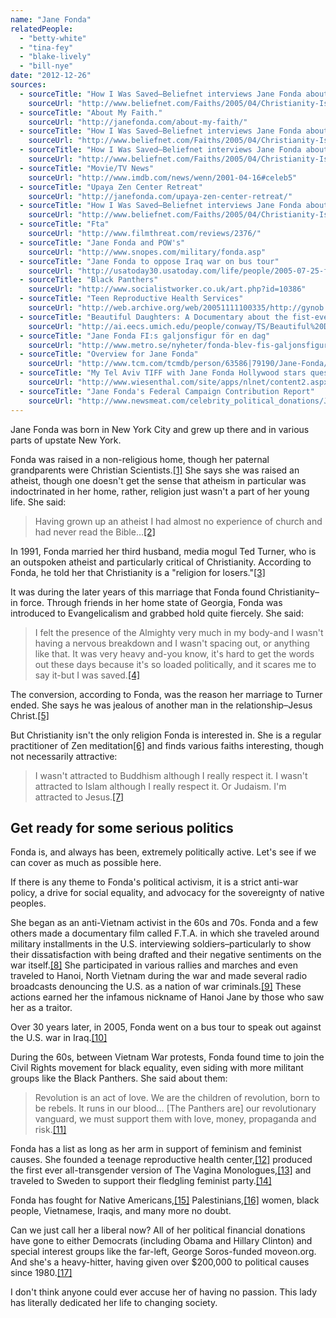 ```yaml
---
name: "Jane Fonda"
relatedPeople:
  - "betty-white"
  - "tina-fey"
  - "blake-lively"
  - "bill-nye"
date: "2012-12-26"
sources:
  - sourceTitle: "How I Was Saved–Beliefnet interviews Jane Fonda about her faith"
    sourceUrl: "http://www.beliefnet.com/Faiths/2005/04/Christianity-Is-My-Spiritual-Home.aspx"
  - sourceTitle: "About My Faith."
    sourceUrl: "http://janefonda.com/about-my-faith/"
  - sourceTitle: "How I Was Saved–Beliefnet interviews Jane Fonda about her faith"
    sourceUrl: "http://www.beliefnet.com/Faiths/2005/04/Christianity-Is-My-Spiritual-Home.aspx?p=2"
  - sourceTitle: "How I Was Saved–Beliefnet interviews Jane Fonda about her faith."
    sourceUrl: "http://www.beliefnet.com/Faiths/2005/04/Christianity-Is-My-Spiritual-Home.aspx?p=2"
  - sourceTitle: "Movie/TV News"
    sourceUrl: "http://www.imdb.com/news/wenn/2001-04-16#celeb5"
  - sourceTitle: "Upaya Zen Center Retreat"
    sourceUrl: "http://janefonda.com/upaya-zen-center-retreat/"
  - sourceTitle: "How I Was Saved–Beliefnet interviews Jane Fonda about her faith"
    sourceUrl: "http://www.beliefnet.com/Faiths/2005/04/Christianity-Is-My-Spiritual-Home.aspx"
  - sourceTitle: "Fta"
    sourceUrl: "http://www.filmthreat.com/reviews/2376/"
  - sourceTitle: "Jane Fonda and POW's"
    sourceUrl: "http://www.snopes.com/military/fonda.asp"
  - sourceTitle: "Jane Fonda to oppose Iraq war on bus tour"
    sourceUrl: "http://usatoday30.usatoday.com/life/people/2005-07-25-fonda_x.htm"
  - sourceTitle: "Black Panthers"
    sourceUrl: "http://www.socialistworker.co.uk/art.php?id=10386"
  - sourceTitle: "Teen Reproductive Health Services"
    sourceUrl: "http://web.archive.org/web/20051111100335/http://gynob.emory.edu/jfc_prog_teenservices.cfm"
  - sourceTitle: "Beautiful Daughters: A Documentary about the fist-ever all-transgender staging of Eve Ensler's 'The Vagina Monologues.'"
    sourceUrl: "http://ai.eecs.umich.edu/people/conway/TS/Beautiful%20Daughters/Beautiful%20Daughters.html"
  - sourceTitle: "Jane Fonda FI:s galjonsfigur för en dag"
    sourceUrl: "http://www.metro.se/nyheter/fonda-blev-fis-galjonsfigur-for-en-dag/Objfio!13_5501-23/"
  - sourceTitle: "Overview for Jane Fonda"
    sourceUrl: "http://www.tcm.com/tcmdb/person/63586|79190/Jane-Fonda/"
  - sourceTitle: "My Tel Aviv TIFF with Jane Fonda Hollywood stars questioning Israel's right to its commercial and cultural capital puts them on Iran's side"
    sourceUrl: "http://www.wiesenthal.com/site/apps/nlnet/content2.aspx?c=lsKWLbPJLnF&b=5711841&ct=7473835"
  - sourceTitle: "Jane Fonda's Federal Campaign Contribution Report"
    sourceUrl: "http://www.newsmeat.com/celebrity_political_donations/Jane_Fonda.php"
---
```


Jane Fonda was born in New York City and grew up there and in various parts of upstate New York.

Fonda was raised in a non-religious home, though her paternal grandparents were Christian Scientists.<a class="source-citation" href="http://www.beliefnet.com/Faiths/2005/04/Christianity-Is-My-Spiritual-Home.aspx" title="How I Was Saved–Beliefnet interviews Jane Fonda about her faith">[1]</a> She says she was raised an atheist, though one doesn't get the sense that atheism in particular was indoctrinated in her home, rather, religion just wasn't a part of her young life. She said:

>Having grown up an atheist I had almost no experience of church and had never read the Bible…<a class="source-citation" href="http://janefonda.com/about-my-faith/" title="About My Faith.">[2]</a>

In 1991, Fonda married her third husband, media mogul Ted Turner, who is an outspoken atheist and particularly critical of Christianity. According to Fonda, he told her that Christianity is a "religion for losers."<a class="source-citation" href="http://www.beliefnet.com/Faiths/2005/04/Christianity-Is-My-Spiritual-Home.aspx?p=2" title="How I Was Saved–Beliefnet interviews Jane Fonda about her faith">[3]</a>

It was during the later years of this marriage that Fonda found Christianity–in force. Through friends in her home state of Georgia, Fonda was introduced to Evangelicalism and grabbed hold quite fiercely. She said:

>I felt the presence of the Almighty very much in my body-and I wasn't having a nervous breakdown and I wasn't spacing out, or anything like that. It was very heavy and-you know, it's hard to get the words out these days because it's so loaded politically, and it scares me to say it-but I was saved.<a class="source-citation" href="http://www.beliefnet.com/Faiths/2005/04/Christianity-Is-My-Spiritual-Home.aspx?p=2" title="How I Was Saved–Beliefnet interviews Jane Fonda about her faith.">[4]</a>

The conversion, according to Fonda, was the reason her marriage to Turner ended. She says he was jealous of another man in the relationship–Jesus Christ.<a class="source-citation" href="http://www.imdb.com/news/wenn/2001-04-16#celeb5" title="Movie/TV News">[5]</a>

But Christianity isn't the only religion Fonda is interested in. She is a regular practitioner of Zen meditation<a class="source-citation" href="http://janefonda.com/upaya-zen-center-retreat/" title="Upaya Zen Center Retreat">[6]</a> and finds various faiths interesting, though not necessarily attractive:

>I wasn't attracted to Buddhism although I really respect it. I wasn't attracted to Islam although I really respect it. Or Judaism. I'm attracted to Jesus.<a class="source-citation" href="http://www.beliefnet.com/Faiths/2005/04/Christianity-Is-My-Spiritual-Home.aspx" title="How I Was Saved–Beliefnet interviews Jane Fonda about her faith">[7]</a>

## 

## Get ready for some serious politics

Fonda is, and always has been, extremely politically active. Let's see if we can cover as much as possible here.

If there is any theme to Fonda's political activism, it is a strict anti-war policy, a drive for social equality, and advocacy for the sovereignty of native peoples.

She began as an anti-Vietnam activist in the 60s and 70s. Fonda and a few others made a documentary film called F.T.A. in which she traveled around military installments in the U.S. interviewing soldiers–particularly to show their dissatisfaction with being drafted and their negative sentiments on the war itself.<a class="source-citation" href="http://www.filmthreat.com/reviews/2376/" title="Fta">[8]</a> She participated in various rallies and marches and even traveled to Hanoi, North Vietnam during the war and made several radio broadcasts denouncing the U.S. as a nation of war criminals.<a class="source-citation" href="http://www.snopes.com/military/fonda.asp" title="Jane Fonda and POW&apos;s">[9]</a> These actions earned her the infamous nickname of Hanoi Jane by those who saw her as a traitor.

Over 30 years later, in 2005, Fonda went on a bus tour to speak out against the U.S. war in Iraq.<a class="source-citation" href="http://usatoday30.usatoday.com/life/people/2005-07-25-fonda_x.htm" title="Jane Fonda to oppose Iraq war on bus tour">[10]</a>

During the 60s, between Vietnam War protests, Fonda found time to join the Civil Rights movement for black equality, even siding with more militant groups like the Black Panthers. She said about them:

>Revolution is an act of love. We are the children of revolution, born to be rebels. It runs in our blood… [The Panthers are] our revolutionary vanguard, we must support them with love, money, propaganda and risk.<a class="source-citation" href="http://www.socialistworker.co.uk/art.php?id=10386" title="Black Panthers">[11]</a>

Fonda has a list as long as her arm in support of feminism and feminist causes. She founded a teenage reproductive health center,<a class="source-citation" href="http://web.archive.org/web/20051111100335/http://gynob.emory.edu/jfc_prog_teenservices.cfm" title="Teen Reproductive Health Services">[12]</a> produced the first ever all-transgender version of The Vagina Monologues,<a class="source-citation" href="http://ai.eecs.umich.edu/people/conway/TS/Beautiful%20Daughters/Beautiful%20Daughters.html" title="Beautiful Daughters: A Documentary about the fist-ever all-transgender staging of Eve Ensler&apos;s &apos;The Vagina Monologues.&apos;">[13]</a> and traveled to Sweden to support their fledgling feminist party.<a class="source-citation" href="http://www.metro.se/nyheter/fonda-blev-fis-galjonsfigur-for-en-dag/Objfio!13_5501-23/" title="Jane Fonda FI:s galjonsfigur för en dag">[14]</a>

Fonda has fought for Native Americans,<a class="source-citation" href="http://www.tcm.com/tcmdb/person/63586|79190/Jane-Fonda/" title="Overview for Jane Fonda">[15]</a> Palestinians,<a class="source-citation" href="http://www.wiesenthal.com/site/apps/nlnet/content2.aspx?c=lsKWLbPJLnF&b=5711841&ct=7473835" title="My Tel Aviv TIFF with Jane Fonda Hollywood stars questioning Israel&apos;s right to its commercial and cultural capital puts them on Iran&apos;s side">[16]</a> women, black people, Vietnamese, Iraqis, and many more no doubt.

Can we just call her a liberal now? All of her political financial donations have gone to either Democrats (including Obama and Hillary Clinton) and special interest groups like the far-left, George Soros-funded moveon.org. And she's a heavy-hitter, having given over $200,000 to political causes since 1980.<a class="source-citation" href="http://www.newsmeat.com/celebrity_political_donations/Jane_Fonda.php" title="Jane Fonda&apos;s Federal Campaign Contribution Report">[17]</a>

I don't think anyone could ever accuse her of having no passion. This lady has literally dedicated her life to changing society.